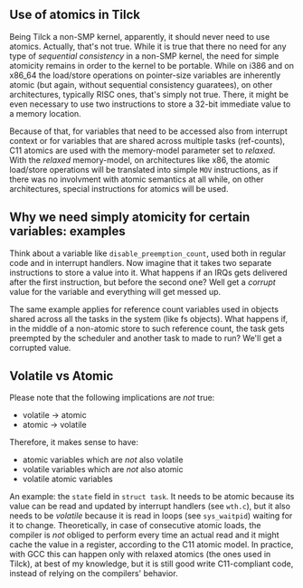 
Use of atomics in Tilck
---------------------------

Being Tilck a non-SMP kernel, apparently, it should never need to use atomics.
Actually, that's not true. While it is true that there no need for any type
of *sequential consistency* in a non-SMP kernel, the need for simple atomicity
remains in order to the kernel to be portable. While on i386 and on x86_64
the load/store operations on pointer-size variables are inherently atomic (but
again, without sequential consistency guaratees), on other architectures,
typically RISC ones, that's simply not true. There, it might be even necessary
to use two instructions to store a 32-bit immediate value to a memory location.

Because of that, for variables that need to be accessed also from interrupt
context or for variables that are shared across multiple tasks (ref-counts),
C11 atomics are used with the memory-model parameter set to *relaxed*. With the
*relaxed* memory-model, on architectures like x86, the atomic load/store
operations will be translated into simple `MOV` instructions, as if there was no
involvment with atomic semantics at all while, on other architectures, special
instructions for atomics will be used.

Why we need simply atomicity for certain variables: examples
-------------------------------------------------------------

Think about a variable like `disable_preemption_count`, used both in regular
code and in interrupt handlers. Now imagine that it takes two separate
instructions to store a value into it. What happens if an IRQs gets delivered
after the first instruction, but before the second one? Well get a *corrupt*
value for the variable and everything will get messed up.

The same example applies for reference count variables used in objects shared
across all the tasks in the system (like fs objects). What happens if, in the
middle of a non-atomic store to such reference count, the task gets preempted
by the scheduler and another task to made to run? We'll get a corrupted value.

Volatile vs Atomic
---------------------

Please note that the following implications are *not* true:

   - volatile -> atomic
   - atomic -> volatile

Therefore, it makes sense to have:

   - atomic variables which are *not* also volatile
   - volatile variables which are *not* also atomic
   - volatile atomic variables

An example: the `state` field in `struct task`. It needs to be atomic because
its value can be read and updated by interrupt handlers (see `wth.c`), but
it also needs to be *volatile* because it is read in loops (see `sys_waitpid`)
waiting for it to change. Theoretically, in case of consecutive atomic loads,
the compiler is *not* obliged to perform every time an actual read and it might
cache the value in a register, according to the C11 atomic model. In practice,
with GCC this can happen only with relaxed atomics (the ones used in Tilck), at
best of my knowledge, but it is still good write C11-compliant code, instead of
relying on the compilers' behavior.

